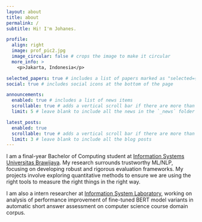 ```yaml
---
layout: about
title: about
permalink: /
subtitle: Hi! I'm Johanes.

profile:
  align: right
  image: prof_pic2.jpg
  image_circular: false # crops the image to make it circular
  more_info: >
    <p>Jakarta, Indonesia</p>

selected_papers: true # includes a list of papers marked as "selected={true}"
social: true # includes social icons at the bottom of the page

announcements:
  enabled: true # includes a list of news items
  scrollable: true # adds a vertical scroll bar if there are more than 3 news items
  limit: 5 # leave blank to include all the news in the `_news` folder

latest_posts:
  enabled: true
  scrollable: true # adds a vertical scroll bar if there are more than 3 new posts items
  limit: 3 # leave blank to include all the blog posts
---
```


I am a final-year Bachelor of Computing student at [Information Systems Universitas Brawijaya](https://filkom.ub.ac.id/s1-si/). My research surrounds trustworthy ML/NLP, focusing on developing robust and rigorous evaluation frameworks. My projects involve exploring quantitative methods to ensure we are using the right tools to measure the right things in the right way.

I am also a intern researcher at [Information System Laboratory](https://filkom.ub.ac.id/lab-si/), working on analysis of performance improvement of fine-tuned BERT model variants in automatic short answer assessment on computer science course domain corpus.

<!-- I've also done several representation learning projects in industry, such as introducing graph-based neural embeddings and efficiently fine-tuning LLMs for Siri Search at Apple. -->

<!-- Before that, I was fortunate to have worked with Prof. Alan W. Black and Prof. Maarten Sap during my master's at CMU, and with Prof. Ajitha Rajan and Prof. Steven Wilson during my undergrad at The University of Edinburgh. -->

<!-- Write your biography here. Tell the world about yourself. Link to your favorite [subreddit](http://reddit.com). You can put a picture in, too. The code is already in, just name your picture `prof_pic.jpg` and put it in the `img/` folder.

Put your address / P.O. box / other info right below your picture. You can also disable any of these elements by editing `profile` property of the YAML header of your `_pages/about.md`. Edit `_bibliography/papers.bib` and Jekyll will render your [publications page](/al-folio/publications/) automatically.

Link to your social media connections, too. This theme is set up to use [Font Awesome icons](https://fontawesome.com/) and [Academicons](https://jpswalsh.github.io/academicons/), like the ones below. Add your Facebook, Twitter, LinkedIn, Google Scholar, or just disable all of them. -->
